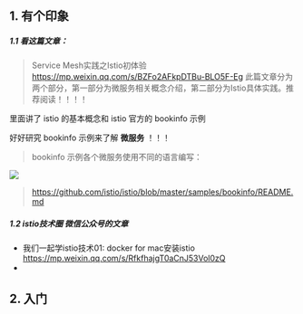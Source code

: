 ## 1. 有个印象

##### 1.1 看这篇文章：

> Service Mesh实践之Istio初体验
https://mp.weixin.qq.com/s/BZFo2AFkpDTBu-BLO5F-Eg
此篇文章分为两个部分，第一部分为微服务相关概念介绍，第二部分为Istio具体实践。推荐阅读！！！！

里面讲了 istio 的基本概念和 istio 官方的 bookinfo 示例

好好研究 bookinfo 示例来了解 **微服务** ！！！

> bookinfo 示例各个微服务使用不同的语言编写：

![](images/chx/bookinfo.png)

> https://github.com/istio/istio/blob/master/samples/bookinfo/README.md

##### 1.2 istio技术圈 微信公众号的文章

* 我们一起学istio技术01: docker for mac安装istio https://mp.weixin.qq.com/s/RfkfhajgT0aCnJ53Vol0zQ
* 


## 2. 入门
